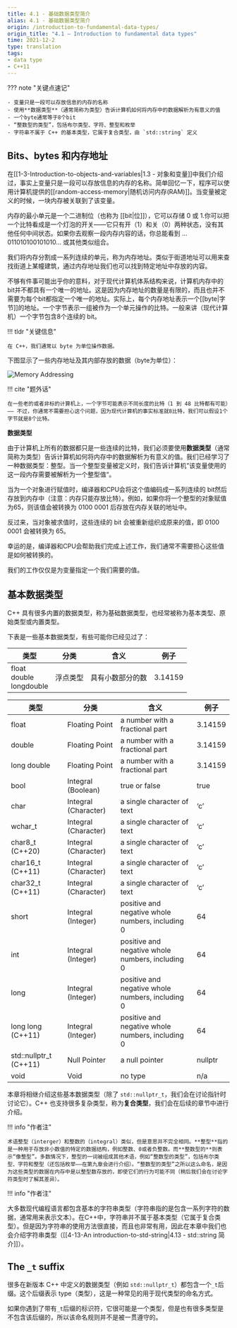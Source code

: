```yaml
---
title: 4.1 - 基础数据类型简介
alias: 4.1 - 基础数据类型简介
origin: /introduction-to-fundamental-data-types/
origin_title: "4.1 — Introduction to fundamental data types"
time: 2021-12-2
type: translation
tags:
- data type
- C++11
---
```


??? note "关键点速记"

	- 变量只是一段可以存放信息的内存的名称
	- 使用**数据类型**（通常简称为类型）告诉计算机如何将内存中的数据解析为有意义的值
	- 一个byte通常等于8个bit
	- “整数型的类型”，包括布尔类型、字符、整型和枚举
	- 字符串不属于 C++ 的基本类型，它属于复合类型，由 `std::string` 定义

## Bits、bytes 和内存地址

在[[1-3-Introduction-to-objects-and-variables|1.3 - 对象和变量]]中我们介绍过，事实上变量只是一段可以存放信息的内存的名称。简单回忆一下，程序可以使用计算机提供的[[random-access-memory|随机访问内存(RAM)]]。当变量被定义的时候，一块内存被关联到了该变量。

内存的最小单元是一个二进制位（也称为 [[bit|位]]），它可以存储 0 或 1.你可以把一个比特看成是一个灯泡的开关——它只有开（1）和关（0）两种状态，没有其他任何中间状态。如果你去观察一段内存内容的话，你总能看到 …011010100101010… 或其他类似组合。

我们将内存分割成一系列连续的单元，称为内存地址。类似于街道地址可以用来查找街道上某幢建筑，通过内存地址我们也可以找到特定地址中存放的内容。 

不够有件事可能出乎你的意料，对于现代计算机体系结构来说，计算机内存中的bit并不都具有一个唯一的地址。这是因为内存地址的数量是有限的，而且也并不需要为每个bit都指定一个唯一的地址。实际上，每个内存地址表示一个[[byte|字节]]的地址。一个字节表示一组被作为一个单元操作的比特。一般来讲（现代计算机）一个字节包含8个连续的 bit。

!!! tldr "关键信息"

	在 C++，我们通常以 byte 为单位操作数据。
	
下图显示了一些内存地址及其内部存放的数据（byte为单位）：

![Memory Addressing](https://www.learncpp.com/images/CppTutorial/Section2/MemoryAddresses.png?ezimgfmt=rs:188x180/rscb2/ng:webp/ngcb2)

!!! cite "题外话"

    在一些老的或者非标的计算机上，一个字节可能表示不同长度的比特（1 到 48 比特都有可能）—— 不过，你通常不需要担心这个问题，因为现代计算机的事实标准就8比特，我们可以假设1个字节就是8个比特。
    

**数据类型**

由于计算机上所有的数据都只是一些连续的比特，我们必须要使用**数据类型**（通常简称为类型）告诉计算机如何将内存中的数据解析为有意义的值。我们已经学习了一种数据类型：整型。当一个整型变量被定义时，我们告诉计算机”该变量使用的这一段内存需要被解析为一个整型值“。

当为一个对象进行赋值时，编译器和CPU会将这个值编码成一系列连续的 bit然后存放到内存中（注意：内存只能存放比特）。例如，如果你将一个整型的对象赋值为65，则该值会被转换为 0100 0001 后存放在内存关联的地址中。

反过来，当对象被求值时，这些连续的 bit 会被重新组织成原来的值，即 0100 0001 会被转换为 65。

幸运的是，编译器和CPU会帮助我们完成上述工作，我们通常不需要担心这些值是如何被转换的。

我们的工作仅仅是为变量指定一个我们需要的值。

## 基本数据类型

C++ 具有很多内置的数据类型，称为基础数据类型，也经常被称为基本类型、原始类型或内置类型。

下表是一些基本数据类型，有些可能你已经见过了：

| 类型|分类|含义|例子
| ---- | ---- | ----| ----|
| float<br>double <br>longdouble | 浮点类型 |具有小数部分的数|3.14159


|类型 | 分类	| 含义	| 例子|
|----|----|----|----|
|float|Floating Point|a number with a fractional part|3.14159
|double|Floating Point|a number with a fractional part|3.14159
|long double	|Floating Point	|a number with a fractional part	|3.14159
|bool	|Integral (Boolean)	|true or false	|true
|char|Integral (Character)|a single character of text	|‘c’
|wchar_t|Integral (Character)|a single character of text	|‘c’
|char8_t (C++20)|Integral (Character)|a single character of text	|‘c’
|char16_t (C++11)|Integral (Character)|a single character of text	|‘c’
|char32_t (C++11)	|Integral (Character)|	a single character of text	|‘c’
|short|Integral (Integer)|positive and negative whole numbers, including 0	|64
|int|Integral (Integer)|positive and negative whole numbers, including 0	|64
|long|Integral (Integer)|positive and negative whole numbers, including 0	|64
|long long (C++11)	|Integral (Integer)	|positive and negative whole numbers, including 0	|64
|std::nullptr_t (C++11)	|Null Pointer	|a null pointer	|nullptr
|void	|Void	|no type	|n/a


本章将相继介绍这些基本数据类型（除了 `std::nullptr_t`，我们会在讨论指针时讨论它）。C++  也支持很多复杂类型，称为**复合类型**，我们会在后续的章节中进行介绍。

!!! info "作者注"

	术语整型（interger）和整数的（integral）类似，但是意思并不完全相同。**整型**指的是一种用于存放非小数值的特定的数据结构，例如整数、0或者负整数。而**整数型的**则表示“像整型”。多数情况下，整型的一词被组成其他术语，例如“整数型的类型”，包括布尔类型、字符和整型（还包括枚举——在第九章会进行介绍）。“整数型的类型”之所以这么命名，是因为这些类型的数据在内存中是以整型数存放的，即使它们的行为可能不同（稍后我们会在讨论字符类型时了解其差异）。
	

!!! info "作者注"

大多数现代编程语言都包含基本的字符串类型（字符串指的是包含一系列字符的数据，通常用来表示文本）。在C++中，字符串并不属于基本类型（它属于复合类型）。但是因为字符串的使用方法很直接，而且也非常有用，因此在本章中我们也会介绍字符串类型（[[4-13-An introduction-to-std-string|4.13 - std::string 简介]]）。

## The `_t` suffix

很多在新版本 C++ 中定义的数据类型（例如 `std::nullptr_t`）都包含一个`_t`后缀。这个后缀表示 type（类型），这是一种常见的用于现代类型的命名方式。

如果你遇到了带有`_t`后缀的标识符，它很可能是一个类型，但是也有很多类型是不包含该后缀的，所以该命名规则并不是被一贯遵守的。
